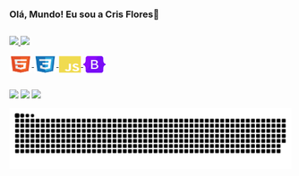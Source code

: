 ### Olá, Mundo! Eu sou a Cris Flores👋


<!-- - 🎨 Sou web design e ilustradora freelancer -->

 ##
<div align="height">
  <a href="https://github.com/CristianeFlores">
  <img height="180em" src="https://github-readme-stats.vercel.app/api?username=CristianeFlores&show_icons=true&theme=react&include_all_commits=true&count_private=true"/>
  <img height="180em" src="https://github-readme-stats.vercel.app/api/top-langs/?username=CristianeFlores&layout=compact&langs_count=7&theme=react"/>
</div>
  
  <div style="display: inline_block"><br>
  <img align="center" alt="Cris-HTML" height="30" width="40" src="https://raw.githubusercontent.com/devicons/devicon/master/icons/html5/html5-original.svg">
  <img align="center" alt="Cris-CSS" height="30" width="40" src="https://raw.githubusercontent.com/devicons/devicon/master/icons/css3/css3-original.svg">  
  <img align="center" alt="Cris-Js" height="30" width="40" src="https://raw.githubusercontent.com/devicons/devicon/master/icons/javascript/javascript-plain.svg">   
  <img align="center" alt="Cris-Bootstrap" height="30" width="40" src="https://raw.githubusercontent.com/devicons/devicon/master/icons/bootstrap/bootstrap-original.svg">
 
<!--   <img align="right" alt="Cris-pic" height="150" style="border-radius:50px;" src="https://scontent-gig2-1.xx.fbcdn.net/v/t39.30808-6/249465534_1095930787815591_8755660659070472415_n.jpg?_nc_cat=109&ccb=1-5&_nc_sid=730e14&_nc_ohc=6U5wectMo7oAX8E5VOo&_nc_ht=scontent-gig2-1.xx&oh=b91a6a1c2315356eb6bfccdea8fc38d6&oe=6181A5FC"> -->
</div>
  
  ## 
<div>  
 <a href="#" target="_blank"><img src="https://img.shields.io/badge/-Instagram-%23E4405F?style=for-the-badge&logo=instagram&logoColor=white" target="_blank"></a>
 <a href = "mailto:crisfloresdev@gmail.com"><img src="https://img.shields.io/badge/-Gmail-%23333?style=for-the-badge&logo=gmail&logoColor=white" target="_blank"></a>
 <a href="#" target="_blank"><img src="https://img.shields.io/badge/-LinkedIn-%230077B5?style=for-the-badge&logo=linkedin&logoColor=white" target="_blank"></a>
  
![Snake animation](https://github.com/CristianeFlores/CristianeFlores/blob/output/github-contribution-grid-snake.svg)
 
</div>

